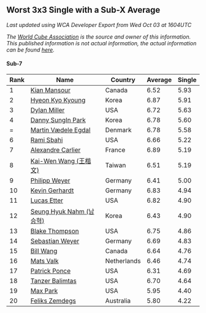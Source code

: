 ## Worst 3x3 Single with a Sub-X Average

*Last updated using WCA Developer Export from Wed Oct 03 at 1604UTC*

*The [World Cube Association](https://www.worldcubeassociation.org) is the source and owner of this information. This published information is not actual information, the actual information can be found [here](https://www.worldcubeassociation.org/results).*

#### Sub-7

|Rank|Name|Country|Average|Single|  
|--|--|--|--|--|  
|1|[Kian Mansour](https://www.worldcubeassociation.org/persons/2015MANS03)|Canada|6.52|5.93|  
|2|[Hyeon Kyo Kyoung](https://www.worldcubeassociation.org/persons/2013KYOU01)|Korea|6.87|5.91|  
|3|[Dylan Miller](https://www.worldcubeassociation.org/persons/2015MILL01)|USA|6.72|5.63|  
|4|[Danny SungIn Park](https://www.worldcubeassociation.org/persons/2015PARK13)|Korea|6.78|5.60|  
|=|[Martin Vædele Egdal](https://www.worldcubeassociation.org/persons/2013EGDA02)|Denmark|6.78|5.58|  
|6|[Rami Sbahi](https://www.worldcubeassociation.org/persons/2011SBAH01)|USA|6.66|5.22|  
|7|[Alexandre Carlier](https://www.worldcubeassociation.org/persons/2012CARL03)|France|6.89|5.19|  
|8|[Kai-Wen Wang (王楷文)](https://www.worldcubeassociation.org/persons/2015WANG09)|Taiwan|6.51|5.19|  
|9|[Philipp Weyer](https://www.worldcubeassociation.org/persons/2010WEYE01)|Germany|6.41|5.00|  
|10|[Kevin Gerhardt](https://www.worldcubeassociation.org/persons/2013GERH01)|Germany|6.83|4.94|  
|11|[Lucas Etter](https://www.worldcubeassociation.org/persons/2011ETTE01)|USA|6.82|4.90|  
|12|[Seung Hyuk Nahm (남승혁)](https://www.worldcubeassociation.org/persons/2013NAHM01)|Korea|6.43|4.90|  
|13|[Blake Thompson](https://www.worldcubeassociation.org/persons/2010THOM03)|USA|6.75|4.86|  
|14|[Sebastian Weyer](https://www.worldcubeassociation.org/persons/2010WEYE02)|Germany|6.69|4.83|  
|15|[Bill Wang](https://www.worldcubeassociation.org/persons/2010WANG68)|Canada|6.64|4.76|  
|16|[Mats Valk](https://www.worldcubeassociation.org/persons/2007VALK01)|Netherlands|6.46|4.74|  
|17|[Patrick Ponce](https://www.worldcubeassociation.org/persons/2012PONC02)|USA|6.31|4.69|  
|18|[Tanzer Balimtas](https://www.worldcubeassociation.org/persons/2013BALI01)|USA|6.70|4.64|  
|19|[Max Park](https://www.worldcubeassociation.org/persons/2012PARK03)|USA|5.95|4.40|  
|20|[Feliks Zemdegs](https://www.worldcubeassociation.org/persons/2009ZEMD01)|Australia|5.80|4.22|  
